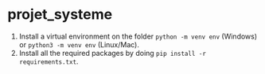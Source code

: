 # projet_systeme
1. Install a virtual environment on the folder ```python -m venv env``` (Windows) or ```python3 -m venv env``` (Linux/Mac).
2. Install all the required packages by doing ```pip install -r requirements.txt```.
